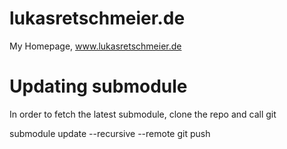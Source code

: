 # lukasretschmeier.de
My Homepage, www.lukasretschmeier.de

# Updating submodule

In order to fetch the latest submodule, clone the repo and call git

  submodule update --recursive --remote
  git push
  
